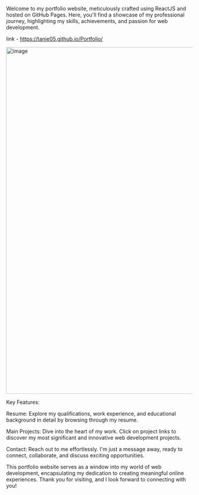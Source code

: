 Welcome to my portfolio website, meticulously crafted using ReactJS and hosted on GitHub Pages. Here, you'll find a showcase of my professional journey, highlighting my skills, achievements, and passion for web development.

 link - https://tanie05.github.io/Portfolio/

 <img width="938" alt="image" src="https://github.com/tanie05/Portfolio/assets/91317220/02a37cd9-737e-409d-ad5c-9f4b7cafdf5c">

Key Features:

Resume: Explore my qualifications, work experience, and educational background in detail by browsing through my resume.

Main Projects: Dive into the heart of my work. Click on project links to discover my most significant and innovative web development projects.

Contact: Reach out to me effortlessly. I'm just a message away, ready to connect, collaborate, and discuss exciting opportunities.

This portfolio website serves as a window into my world of web development, encapsulating my dedication to creating meaningful online experiences. Thank you for visiting, and I look forward to connecting with you!
